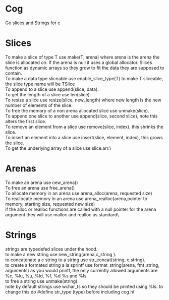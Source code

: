 # Cog
Go slices and Strings for c
# Slices
To make a slice of type T use make(T, arena) where arena is the arena the slice is allocated on. If the arena is null it uses a global allocator. Slices function as dynamic arrays so they grow to fit the data they are supposed to contain. \
To make a data type sliceable use enable_slice_type(T) to make T sliceable, the slice type name will be TSlice\
To append to a slice use append(slice, data).\
To get the length of a slice use len(slice). \
To resize a slice use resize(slice, new_length) where new length is the new number of elements of the slice. \
To free the memory of a non arena allocated slice use unmake(slice).\
To append one slice to another use append(slice, second slice), note this alters the first slice.\
To remove an element from a slice use remove(slice, index). this shrinks the slice.\
To insert an element into a slice use insert(slice, element, index), this grows the slice.\
To get the underlying array of a slice use slice.arr.\
# Arenas
To make an arena use new_arena()\
To free an arena use free_arena()\
To allocate memory in an arena use arena_alloc(arena, requested size)\
To reallocate memory in an arena use arena_realloc(arena,pointer to memory, starting size, requested new size)\
if the alloc or realloc functions are called with a null pointer for the arena argument they will use malloc and realloc as standard\
# Strings 
strings are typedefed slices under the hood.\
to make a new string use new_string(arena,c_string ).\
to concatenate a c string to a string use str_concat(string, c string).\
to create a formated string a la sprintf use format_string(arena, fmt_string, arguments) as you would printf, the only currently allowed arguments are %c, %lu, %u, %ld, %f, %d %s and %ls\
to free a string use unmake(string).\
note by default strings use wchar_ts so they should be printed using %ls. to change this do #define str_type (type) before including cog.h\